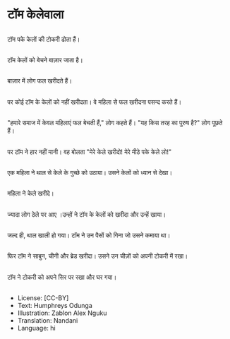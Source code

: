 # टॉम केलेवाला

##
टॉम पके केलों की टोकरी ढोता हैं।

##
टॉम केलों को बेचने बाज़ार जाता है।

##
बाज़ार में लोग फल खरीदते हैं।

##
पर कोई टॉम के केलों को नहीं खरीदता। वे महिला से फल खरीदना पसन्द करते हैं।

##
"हमारे समाज में केवल महिलाएं फल बेचती हैं," लोग कहते हैं। "यह किस तरह का पुरुष है?" लोग पूछते हैं।

##
पर टॉम ने हार नहीं मानी। वह बोलता "मेरे केले खरीदो! मेरे मीठे पके केले लो!"

##
एक महिला ने थाल से केले के गुच्छे को उठाया। उसने केलों को ध्यान से देखा।

##
महिला ने केले खरीदे।

##
ज्यादा लोग ठेले पर आए ।उन्हों ने टॉम के केलों को खरीदा और उन्हें खाया।

##
जल्द ही, थाल खाली हो गया। टॉम ने उन पैसों को गिना जो उसने कमाया था।

##
फिर टॉम ने साबुन, चीनी और ब्रेड खरीदा। उसने उन चीज़ों को अपनी टोकरी में रखा।

##
टॉम ने टोकरी को अपने सिर पर रखा और घर गया।

##
* License: [CC-BY]
* Text: Humphreys Odunga
* Illustration: Zablon Alex Nguku
* Translation: Nandani
* Language: hi
